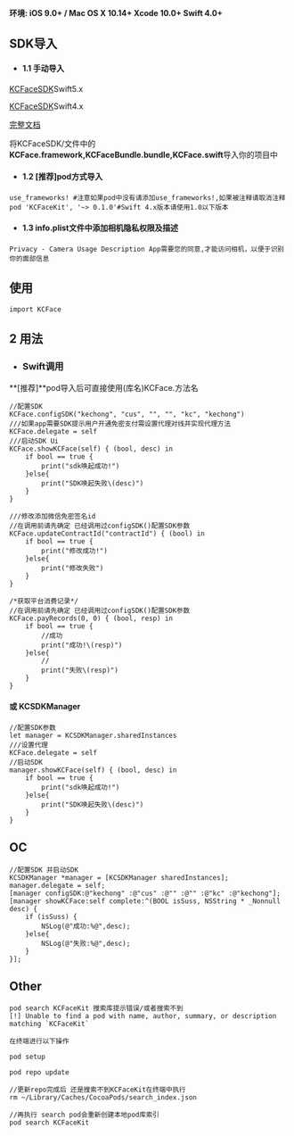 




**环境:
iOS 9.0+ / Mac OS X 10.14+
Xcode 10.0+
Swift 4.0+**

## SDK导入

- #### 1.1 手动导入

[KCFaceSDK](https://github.com/SunShineLOL/KCFaceSDK )Swift5.x

[KCFaceSDK](https://github.com/SunShineLOL/KCFaceSDK/tree/Swift4.x )Swift4.x

[完整文档](https://www.jianshu.com/p/b1806ccfd8bc)

将KCFaceSDK/文件中的**KCFace.framework,KCFaceBundle.bundle,KCFace.swift**导入你的项目中

- #### 1.2 [推荐]pod方式导入
```
use_frameworks! #注意如果pod中没有请添加use_frameworks!,如果被注释请取消注释
pod 'KCFaceKit', '~> 0.1.0'#Swift 4.x版本请使用1.0以下版本
```
- #### 1.3 info.plist文件中添加相机隐私权限及描述
```
Privacy - Camera Usage Description App需要您的同意,才能访问相机，以便于识别你的面部信息
```

## 使用
```
import KCFace
```



## 2 用法
- ### Swift调用
**[推荐]**pod导入后可直接使用(库名)KCFace.方法名
```
//配置SDK
KCFace.configSDK("kechong", "cus", "", "", "kc", "kechong")
///如果app需要SDK提示用户开通免密支付需设置代理对线并实现代理方法
KCFace.delegate = self
///启动SDK Ui
KCFace.showKCFace(self) { (bool, desc) in
    if bool == true {
        print("sdk唤起成功!")
    }else{
        print("SDK唤起失败\(desc)")
    }
}
```
```
///修改添加微信免密签名id
//在调用前请先确定 已经调用过configSDK()配置SDK参数
KCFace.updateContractId("contractId") { (bool) in
    if bool == true {
        print("修改成功!")
    }else{
        print("修改失败")
    }
}
```
```
/*获取平台消费记录*/
//在调用前请先确定 已经调用过configSDK()配置SDK参数 
KCFace.payRecords(0, 0) { (bool, resp) in
    if bool == true {
        //成功
        print("成功!\(resp)")
    }else{
        //
        print("失败\(resp)")
    }
}
```
#### 或 **KCSDKManager** 
```
//配置SDK参数
let manager = KCSDKManager.sharedInstances
///设置代理
KCFace.delegate = self
//启动SDK
manager.showKCFace(self) { (bool, desc) in
    if bool == true {
        print("sdk唤起成功!")
    }else{
        print("SDK唤起失败\(desc)")
    }
}
```
## OC
```
//配置SDK 并启动SDK
KCSDKManager *manager = [KCSDKManager sharedInstances];
manager.delegate = self;
[manager configSDK:@"kechong" :@"cus" :@"" :@"" :@"kc" :@"kechong"];
[manager showKCFace:self complete:^(BOOL isSuss, NSString * _Nonnull desc) {
    if (isSuss) {
        NSLog(@"成功:%@",desc);
    }else{
        NSLog(@"失败:%@",desc);
    }
}];
```
## Other

```
pod search KCFaceKit 搜索库提示错误/或者搜索不到
[!] Unable to find a pod with name, author, summary, or description matching `KCFaceKit`
```
```
在终端进行以下操作

pod setup

pod repo update

//更新repo完成后 还是搜索不到KCFaceKit在终端中执行 
rm ~/Library/Caches/CocoaPods/search_index.json

//再执行 search pod会重新创建本地pod库索引
pod search KCFaceKit

```
